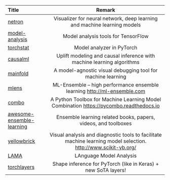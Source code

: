 | Title | Remark |
| :---- | :----: |
| [netron](https://github.com/lutzroeder/Netron) | Visualizer for neural network, deep learning and machine learning models   |
| [model-analysis](https://github.com/tensorflow/model-analysis) | Model analysis tools for TensorFlow |
| [torchstat](https://github.com/Swall0w/torchstat) | Model analyzer in PyTorch |
| [causalml](https://github.com/uber/causalml) | Uplift modeling and causal inference with machine learning algorithms |
| [mainfold](https://github.com/uber/manifold) | A model-agnostic visual debugging tool for machine learning |
|[mlens](https://github.com/flennerhag/mlens)|ML-Ensemble – high performance ensemble learning http://ml-ensemble.com|
|[combo](https://github.com/yzhao062/combo)|A Python Toolbox for Machine Learning Model Combination https://pycombo.readthedocs.io|
|[awesome-ensemble-learning](https://github.com/yzhao062/awesome-ensemble-learning)|Ensemble learning related books, papers, videos, and toolboxes|
|[yellowbrick](https://github.com/DistrictDataLabs/yellowbrick)|Visual analysis and diagnostic tools to facilitate machine learning model selection. http://www.scikit-yb.org/|
|[LAMA](https://github.com/facebookresearch/LAMA)|LAnguage Model Analysis|
|[torchlayers](https://github.com/szymonmaszke/torchlayers)|Shape inference for PyTorch (like in Keras) + new SoTA layers!|
